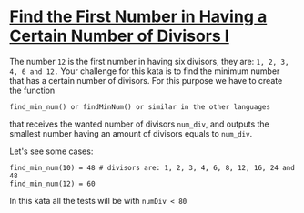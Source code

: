 # [Find the First Number in Having a Certain Number of Divisors I](https://www.codewars.com/kata/find-the-first-number-in-having-a-certain-number-of-divisors-i "https://www.codewars.com/kata/5612ab201830eb000f0000c0")

The number ```12``` is the first number in having six divisors, they are: ```1, 2, 3, 4, 6 and 12.```
Your challenge for this kata is to find the minimum number that has a certain number of divisors.
For this purpose we have to create the function 

```find_min_num() or findMinNum() or similar in the other languages```

that receives the wanted number of divisors ```num_div```, and outputs the smallest number having an amount of divisors equals to ```num_div```.

Let's see some cases:
```
find_min_num(10) = 48 # divisors are: 1, 2, 3, 4, 6, 8, 12, 16, 24 and  48
find_min_num(12) = 60
```
In this kata all the tests will be with ```numDiv < 80```